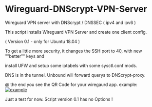 # Wireguard-DNScrypt-VPN-Server
Wireguard VPN server with DNScrypt / DNSSEC  ( ipv4 and ipv6 )


This script installs Wireguard VPN Server and create one client config.

( Version 0.1 - only for Ubuntu 18.04 )

To get a little more security, 
it changes the SSH port to 40, with new ""better"" keys and


install UFW and setup some iptabels with some sysctl.conf mods.


DNS is in the tunnel. Unbound will forward querys to DNScrypt-proxy.


@ the end you see the QR Code for your wiregaurd app.
example:
[![example](https://zeroaim.de/01/qrtest.png)](https://github.com/zzzkeil/Wireguard-DNScrypt-VPN-Server)


Just a test for now.
Script version 0.1 has no Options !
